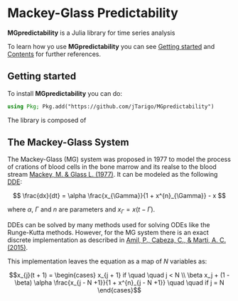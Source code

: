 # Mackey-Glass Predictability

**MGpredictability** is a Julia library for time series analysis

To learn how yo use **MGpredictability** you can see [Getting started](@ref) and [Contents](@ref) for further references.

## Getting started
To install **MGpredictability** you can do:
```julia
using Pkg; Pkg.add("https://github.com/jTarigo/MGpredictability")
```

The library is composed of 


## The Mackey-Glass System

The Mackey-Glass (MG) system was proposed in 1977 to model the process of crations of blood cells in the bone marrow and its realse to the blood stream [Mackey, M. & Glass L. (1977)](10.1126/science.267326). It can be modeled as the following [DDE](https://en.wikipedia.org/wiki/Delay_differential_equation):

$$
\frac{dx}{dt} = \alpha \frac{x_{\Gamma}}{1 + x^{n}_{\Gamma}} - x
$$

where $\alpha$, $\Gamma$ and $n$ are parameters and $x_{\Gamma} = x(t - \Gamma)$.

DDEs can be solved by many methods used for solving ODEs like the Runge-Kutta methods. However, for the MG system there is an exact discrete implementation as described in [Amil, P., Cabeza, C., & Marti, A. C. (2015)](https://ieeexplore.ieee.org/abstract/document/7065279?casa_token=p5iYuSdJyAwAAAAA:en0TIBM9894_1ywgHfgXQhD1XRfQEEmUzGibzeXHbZ37Rqcp9bQi9qG0feSOPecJpsyVnlQoN3o).

This implementation leaves the equation as a map of $N$ variables as:
```math
x_{j}(t + 1) = 
\begin{cases} 
x_{j + 1} if \quad \quad j < N \\
\beta x_j + (1 - \beta) \alpha \frac{x_{j - N +1}}{1 + x^{n}_{j - N +1}} \quad \quad if j = N
\end{cases}
```
